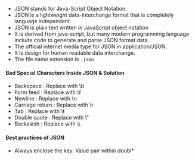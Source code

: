 - JSON stands for **J**ava-Script Object Notation.
- JSON is a lightweight data-interchange format that is completely language independent.
- JSON is plain text written in JavaScript object notation
- It is derived from java-script, but many modern programming language include code to generate and parse JSON format data.
- The official internet media type for JSON in application/JSON.
- It is design for human readable data interchange.
- The file name extension is `.json`

#### Bad Special Characters Inside JSON & Solution
* Backspace : Replace with \\b
* Form feed : Replace with \\f
* Newline : Replace with \\n
* Carriage return : Replace with \\r
* Tab : Replace with \\t
* Double quote : Replace with \\"
* Backslash : Replace with \\\

#### Best practices of JSON
* Always enclose the key: Value pair within doubl*